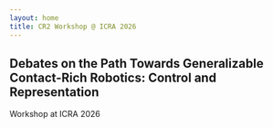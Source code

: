 ```yaml
---
layout: home
title: CR2 Workshop @ ICRA 2026
---
```


## Debates on the Path Towards Generalizable Contact-Rich Robotics: Control and Representation
Workshop at ICRA 2026
